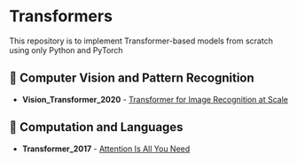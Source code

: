 # Transformers

This repository is to implement Transformer-based models from scratch using only Python and PyTorch

## 📌 Computer Vision and Pattern Recognition
- **Vision_Transformer_2020** - [Transformer for Image Recognition at Scale](https://arxiv.org/abs/2010.11929)

## 📌 Computation and Languages
- **Transformer_2017** - [Attention Is All You Need](https://arxiv.org/abs/1706.03762)
